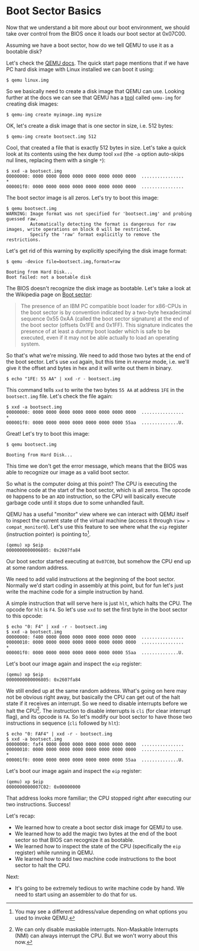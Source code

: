 # Boot Sector Basics

Now that we understand a bit more about our boot environment, we should take over control from the BIOS once it loads our boot sector at 0x07C00.

Assuming we have a boot sector, how do we tell QEMU to use it as a bootable disk?

Let's check the [QEMU docs](https://www.qemu.org/docs/master/system/index.html). The quick start page mentions that if we have PC hard disk image with Linux installed we can boot it using:

```
$ qemu linux.img
```

So we basically need to create a disk image that QEMU can use. Looking further at the docs we can see that QEMU has a [tool](https://www.qemu.org/docs/master/system/images.html) called `qemu-img` for creating disk images:

```
$ qemu-img create myimage.img mysize
```

OK, let's create a disk image that is one sector in size, i.e. 512 bytes:

```
$ qemu-img create bootsect.img 512
```

Cool, that created a file that is exactly 512 bytes in size. Let's take a quick look at its contents using the hex dump tool `xxd` (the `-a` option auto-skips nul lines, replacing them with a single `*`):

```
$ xxd -a bootsect.img
00000000: 0000 0000 0000 0000 0000 0000 0000 0000  ................
*
000001f0: 0000 0000 0000 0000 0000 0000 0000 0000  ................
```

The boot sector image is all zeros. Let's try to boot this image:

```
$ qemu bootsect.img
WARNING: Image format was not specified for 'bootsect.img' and probing guessed raw.
         Automatically detecting the format is dangerous for raw images, write operations on block 0 will be restricted.
         Specify the 'raw' format explicitly to remove the restrictions.
```

Let's get rid of this warning by explicitly specifying the disk image format:

```
$ qemu -device file=bootsect.img,format=raw
```
```
Booting from Hard Disk...
Boot failed: not a bootable disk
```

The BIOS doesn't recognize the disk image as bootable. Let's take a look at the Wikipedia page on [Boot sector](https://en.wikipedia.org/wiki/Boot_sector):

> The presence of an IBM PC compatible boot loader for x86-CPUs in the boot sector is by convention indicated by a two-byte hexadecimal sequence 0x55 0xAA (called the boot sector signature) at the end of the boot sector (offsets 0x1FE and 0x1FF). This signature indicates the presence of at least a dummy boot loader which is safe to be executed, even if it may not be able actually to load an operating system.

So that's what we're missing. We need to add those two bytes at the end of the boot sector. Let's use `xxd` again, but this time in _reverse_ mode, i.e. we'll give it the offset and bytes in hex and it will write out them in binary.

```
$ echo "1FE: 55 AA" | xxd -r - bootsect.img
```

This command tells `xxd` to write the two bytes `55 AA` at address `1FE` in the `bootsect.img` file. Let's check the file again:

```
$ xxd -a bootsect.img
00000000: 0000 0000 0000 0000 0000 0000 0000 0000  ................
*
000001f0: 0000 0000 0000 0000 0000 0000 0000 55aa  ..............U.
```

Great! Let's try to boot this image:

```
$ qemu bootsect.img
```
```
Booting from Hard Disk...
```

This time we don't get the error message, which means that the BIOS was able to recognize our image as a valid boot sector.

So what is the computer doing at this point? The CPU is executing the machine code at the start of the boot sector, which is all zeros. The opcode `00` happens to be an `ADD` instruction, so the CPU will basically execute garbage code until it stops due to some unhandled fault.

QEMU has a useful "monitor" view where we can interact with QEMU itself to inspect the current state of the virtual machine (access it through `View > compat_monitor0`). Let's use this feature to see where what the `eip` register (instruction pointer) is pointing to[^1].

```
(qemu) xp $eip
0000000000006805: 0x2607fa84
```
[^1]: You may see a different address/value depending on what options you used to invoke QEMU.

Our boot sector started executing at `0x07C00`, but somehow the CPU end up at some random address.

We need to add valid instructions at the beginning of the boot sector. Normally we'd start coding in assembly at this point, but for fun let's just write the machine code for a simple instruction by hand.

A simple instruction that will serve here is just `hlt`, which halts the CPU. The opcode for `hlt` is `F4`. So let's use `xxd` to set the first byte in the boot sector to this opcode:

```
$ echo "0: F4" | xxd -r - bootsect.img
$ xxd -a bootsect.img
00000000: f400 0000 0000 0000 0000 0000 0000 0000  ................
00000010: 0000 0000 0000 0000 0000 0000 0000 0000  ................
*
000001f0: 0000 0000 0000 0000 0000 0000 0000 55aa  ..............U.
```

Let's boot our image again and inspect the `eip` register:

```
(qemu) xp $eip
0000000000006805: 0x2607fa84
```

We still ended up at the same random address. What's going on here may not be obvious right away, but basically the CPU can get out of the halt state if it receives an interrupt. So we need to disable interrupts before we halt the CPU[^2]. The instruction to disable interrupts is `cli` (for clear interrupt flag), and its opcode is `FA`. So let's modify our boot sector to have those two instructions in sequence (`cli` followed by `hlt`):

[^2]: We can only disable maskable interrupts. Non-Maskable Interrupts (NMI) can always interrupt the CPU. But we won't worry about this now.

```
$ echo "0: FAF4" | xxd -r - bootsect.img
$ xxd -a bootsect.img
00000000: faf4 0000 0000 0000 0000 0000 0000 0000  ................
00000010: 0000 0000 0000 0000 0000 0000 0000 0000  ................
*
000001f0: 0000 0000 0000 0000 0000 0000 0000 55aa  ..............U.
```

Let's boot our image again and inspect the `eip` register:

```
(qemu) xp $eip
0000000000007C02: 0x00000000
```

That address looks more familiar; the CPU stopped right after executing our two instructions. Success!

Let's recap:
* We learned how to create a boot sector disk image for QEMU to use.
* We learned how to add the magic two bytes at the end of the boot sector so that BIOS can recognize it as bootable.
* We learned how to inspect the state of the CPU (specifically the `eip` register) while running in QEMU.
* We learned how to add two machine code instructions to the boot sector to halt the CPU.

Next:
* It's going to be extremely tedious to write machine code by hand. We need to start using an assembler to do that for us.